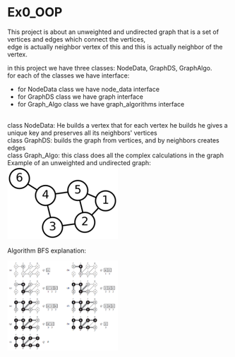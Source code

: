 # Ex0_OOP


This project is about an unweighted and undirected graph that is a set of vertices and edges which connect the vertices, 
<br>
edge is actually neighbor vertex of this and this is actually neighbor of the vertex.

in this project we have three classes: NodeData, GraphDS, GraphAlgo.
<br>
for each of the classes we have interface:
- for NodeData class we have node_data interface
- for GraphDS class we have graph interface
- for Graph_Algo class we have graph_algorithms interface
<br>
class NodeData: He builds a vertex that for each vertex he builds he gives a unique key and preserves all its neighbors' vertices
<br>
class GraphDS: builds the graph from vertices, and by neighbors creates edges
<br>
class Graph_Algo: this class does all the complex calculations in the graph
<br>
Example of an unweighted and undirected graph:

<img src="https://github.com/snir1551/Ex0_OOP/blob/master/src/Pictures/graph.png"  width="250">



Algorithm BFS explanation:

<img src="https://github.com/snir1551/Ex0_OOP/blob/master/src/Pictures/algorithmBFS.png"  width="250">
